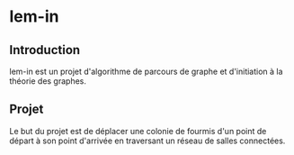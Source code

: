 # lem-in

## Introduction
lem-in est un projet d'algorithme de parcours de graphe et d'initiation à la théorie des graphes.

## Projet
Le but du projet est de déplacer une colonie de fourmis d'un point de départ à son point d'arrivée en traversant un réseau de salles connectées.
